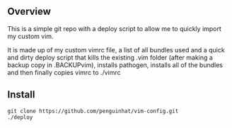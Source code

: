 Overview
--------

This is a simple git repo with a deploy script to allow me to quickly import
my custom vim.

It is made up of my custom vimrc file, a list of all bundles used and a quick
and dirty deploy script that kills the existing .vim folder (after making a
backup copy in .BACKUPvim), installs pathogen, installs all of the bundles and
then finally copies vimrc to ./vimrc

Install
-------

    git clone https://github.com/penguinhat/vim-config.git
    ./deploy
